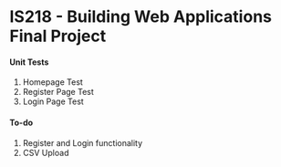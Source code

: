 # IS218 - Building Web Applications Final Project

#### Unit Tests
1. Homepage Test
2. Register Page Test
3. Login Page Test

#### To-do
1. Register and Login functionality
2. CSV Upload
